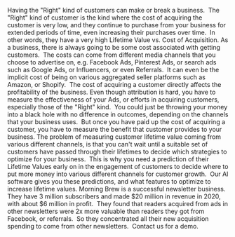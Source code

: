 Having the "Right" kind of customers can make or break a business.  The "Right" kind of customer is the kind where the cost of acquiring the customer is very low, and they continue to purchase from your business for extended periods of time, even increasing their purchases over time.  In other words, they have a very high Lifetime Value vs. Cost of Acquisition.
As a business, there is always going to be some cost associated with getting customers.  The costs can come from different media channels that you choose to advertise on, e.g. Facebook Ads, Pinterest Ads, or search ads such as Google Ads, or Influencers, or even Referrals.  It can even be the implicit cost of being on various aggregated seller platforms such as Amazon, or Shopify.  The cost of acquiring a customer directly affects the profitability of the business.
Even though attribution is hard, you have to measure the effectiveness of your Ads, or efforts in acquiring customers, especially those of the "Right" kind.  You could just be throwing your money into a black hole with no difference in outcomes, depending on the channels that your business uses.  But once you have paid up the cost of acquiring a customer, you have to measure the benefit that customer provides to your business.
The problem of measuring customer lifetime value coming from various different channels, is that you can't wait until a suitable set of customers have passed through their lifetimes to decide which strategies to optimize for your business.  This is why you need a prediction of their Lifetime Values early on in the engagement of customers to decide where to put more money into various different channels for customer growth.  Our AI software gives you these predictions, and what features to optimize to increase lifetime values.
Morning Brew is a successful newsletter business.  They have 3 million subscribers and made $20 million in revenue in 2020, with about $6 million in profit.  They found that readers acquired from ads in other newsletters were 2x more valuable than readers they got from Facebook, or referrals.  So they concentrated all their new acquisition spending to come from other newsletters.  Contact us for a demo.
